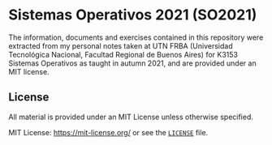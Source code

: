 # Sistemas Operativos 2021 (SO2021)

The information, documents and exercises contained in this repository were extracted from my personal notes
taken at UTN FRBA (Universidad Tecnológica Nacional, Facultad Regional de Buenos Aires) for K3153
Sistemas Operativos as taught in autumn 2021, and are provided under an MIT license.

## License

All material is provided under an MIT License unless otherwise specified.

MIT License: <https://mit-license.org/> or see the [`LICENSE`](https://github.com/rnsavinelli/aed/blob/master/LICENSE) file.
